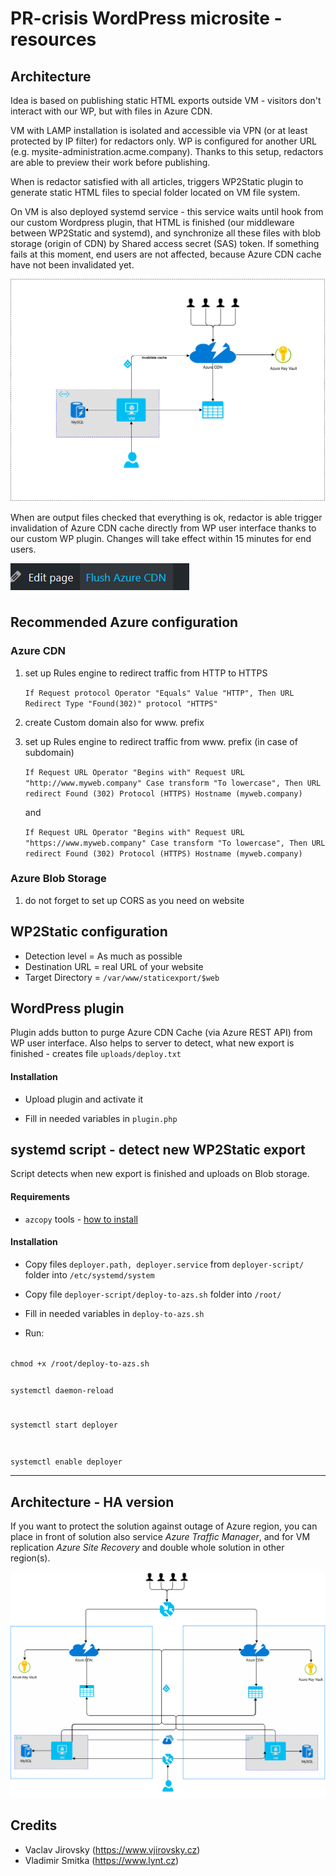 # PR-crisis WordPress microsite - resources

## Architecture
Idea is based on publishing static HTML exports outside VM - visitors don't interact with our WP, but with files in Azure CDN.

VM with LAMP installation is isolated and accessible via VPN (or at least protected by IP filter) for redactors only. WP is configured for another URL (e.g. mysite-administration.acme.company). Thanks to this setup, redactors are able to preview their work before publishing.

When is redactor satisfied with all articles, triggers WP2Static plugin to generate static HTML files to special folder located on VM file system.

On VM is also deployed systemd service - this service waits until hook from our custom Wordpress plugin, that HTML is finished (our middleware between WP2Static and systemd), and synchronize all these files with blob storage (origin of CDN) by Shared access secret (SAS) token. If something fails at this moment, end users are not affected, because Azure CDN cache have not been invalidated yet.

![Architecture for PR-crisis Wordpress website on Azure](images/crisis-wp-microsite-architecture.svg)

When are output files checked that everything is ok, redactor is able trigger invalidation of Azure CDN cache directly from WP user interface thanks to our custom WP plugin. Changes will take effect within 15 minutes for end users.

![Flush Azure CDN cache button in WordPress](images/flush-button.png)



## Recommended Azure configuration

### Azure CDN
1. set up Rules engine to redirect traffic from HTTP to HTTPS

    `If Request protocol Operator "Equals" Value "HTTP", Then URL Redirect Type "Found(302)" protocol "HTTPS"`

1. create Custom domain also for www. prefix
1. set up Rules engine to redirect traffic from www. prefix (in case of subdomain)

    `If Request URL Operator "Begins with" Request URL "http://www.myweb.company" Case transform "To lowercase", Then URL redirect Found (302) Protocol (HTTPS) Hostname (myweb.company)`
    
    and

    `If Request URL Operator "Begins with" Request URL "https://www.myweb.company" Case transform "To lowercase", Then URL redirect Found (302) Protocol (HTTPS) Hostname (myweb.company)`

### Azure Blob Storage
1. do not forget to set up CORS as you need on website

## WP2Static configuration
- Detection level = As much as possible
- Destination URL = real URL of your website
- Target Directory = `/var/www/staticexport/$web`

## WordPress plugin

Plugin adds button to purge Azure CDN Cache (via Azure REST API) from WP user interface. Also helps to server to detect, what new export is finished - creates file `uploads/deploy.txt`

#### Installation
- Upload plugin and activate it

- Fill in needed variables in `plugin.php`

## systemd script - detect new WP2Static export

Script detects when new export is finished and uploads on Blob storage.

#### Requirements
- `azcopy` tools - [how to install]([https://blog.elazem.com/2019/07/21/installing-azcopy-v10-on-linux)

#### Installation
- Copy files `deployer.path, deployer.service` from `deployer-script/` folder into `/etc/systemd/system`

- Copy file `deployer-script/deploy-to-azs.sh` folder into `/root/` 

- Fill in needed variables in `deploy-to-azs.sh`

- Run:

<code>
chmod +x /root/deploy-to-azs.sh

systemctl daemon-reload

systemctl start deployer

systemctl enable deployer
</code>

---

## Architecture - HA version
If you want to protect the solution against outage of Azure region, you can place in front of solution also service <i>Azure Traffic Manager</i>, and for VM replication <i>Azure Site Recovery</i> and double whole solution in other region(s).

![Architecture for PR-crisis Wordpress website in HA mode on Azure](images/crisis-wp-microsite-architecture-HA.svg)

## Credits
- Vaclav Jirovsky (https://www.vjirovsky.cz)
- Vladimir Smitka (https://www.lynt.cz)
